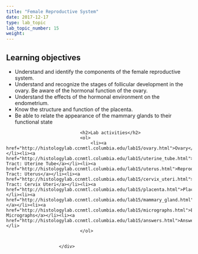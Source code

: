 ```yaml
---
title: "Female Reproductive System"
date: 2017-12-17
type: lab_topic
lab_topic_number: 15
weight: 
---
```

<div class="entrybody">
						<h2>Learning objectives</h2>


<ul>
<li>Understand and identify the components of the female reproductive system.</li>
<li>Understand and recognize the stages of follicular development in the ovary. Be aware of the hormonal function of the ovary.</li>
<li>Understand the effects of the hormonal environment on the endometrium.</li>
<li>Know the structure and function of the placenta.</li>
<li>Be able to relate the appearance of the mammary glands to their functional state</li>
</ul>


						
						
							
								
								<h2>Lab activities</h2>
								<ol>
									<li><a href="http://histologylab.ccnmtl.columbia.edu/lab15/ovary.html">Ovary</a></li><li><a href="http://histologylab.ccnmtl.columbia.edu/lab15/uterine_tube.html">Reproductive Tract: Uterine Tube</a></li><li><a href="http://histologylab.ccnmtl.columbia.edu/lab15/uterus.html">Reproductive Tract: Uterus</a></li><li><a href="http://histologylab.ccnmtl.columbia.edu/lab15/cervix_uteri.html">Reproductive Tract: Cervix Uteri</a></li><li><a href="http://histologylab.ccnmtl.columbia.edu/lab15/placenta.html">Placenta</a></li><li><a href="http://histologylab.ccnmtl.columbia.edu/lab15/mammary_gland.html">Breast </a></li><li><a href="http://histologylab.ccnmtl.columbia.edu/lab15/micrographs.html">Electron Micrographs</a></li><li><a href="http://histologylab.ccnmtl.columbia.edu/lab15/answers.html">Answers</a></li>
								</ol>
							
						
						</div>